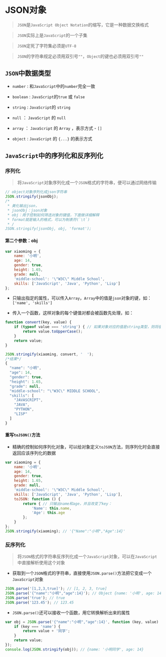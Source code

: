 # JSON对象

> `JSON`是`JavaScript Object Notation`的缩写，它是一种数据交换格式

> `JSON`实际上是`JavaScript`的一个子集

> `JSON`定死了字符集必须是`UTF-8`

> `JSON`的字符串规定必须用双引号`""`，`Object`的键也必须用双引号`""`

## `JSON`中数据类型

* `number` : 和`JavaScript`中的`number`完全一致

* `boolean` : `JavaScript`的`true` 或 `false`

* `string` : `JavaScript`的 `string`

* `null` ： `JavaScript` 的 `null`

* `array` ： `JavaScript` 的 `Array` ，表示方式 - `[]`

* `object` : `JavaScript` 的 `{...}` 的表示方式

## `JavaScript`中的序列化和反序列化

### 序列化

> 将`JavaScript`对象序列化成一个`JSON`格式的字符串，便可以通过网络传输

```JavaScript
// object对象序列化成json字符串
JSON.stringify(jsonObj);
/*
 * 美化输出json，
 * jsonObj：json对象
 * obj：用于控制如何筛选对象的键值，下面做详细解释
 * format就是输入的格式，可以为制表符(`\t`)
 * /
JSON.stringify(jsonObj, obj, 'format');
```

#### 第二个参数：obj

```JavaScript
var xiaoming = {
    name: '小明',
    age: 14,
    gender: true,
    height: 1.65,
    grade: null,
    'middle-school': '\"W3C\" Middle School',
    skills: ['JavaScript', 'Java', 'Python', 'Lisp']
};
```

* 只输出指定的属性，可以传入`Array`，`Array`中的值是`json`对象的键，如： `['name', 'skills']`

* 传入一个函数，这样对象的每个键值对都会被函数先处理，如：

```JavaScript
function convert(key, value) {
    if (typeof value === 'string') { // 如果对象对应的值是string类型，则将值转化为大写
        return value.toUpperCase(); 
    }
    return value;
}

JSON.stringify(xiaoming, convert, '  ');
/*结果*/
{
  "name": "小明",
  "age": 14,
  "gender": true,
  "height": 1.65,
  "grade": null,
  "middle-school": "\"W3C\" MIDDLE SCHOOL",
  "skills": [
    "JAVASCRIPT",
    "JAVA",
    "PYTHON",
    "LISP"
  ]
}
```

#### 重写`toJSON()`方法

* 精确的控制如何序列化对象，可以给对象定义`toJSON`方法，则序列化时会直接返回应该序列化的数据

```JavaScript
var xiaoming = {
    name: '小明',
    age: 14,
    gender: true,
    height: 1.65,
    grade: null,
    'middle-school': '\"W3C\" Middle School',
    skills: ['JavaScript', 'Java', 'Python', 'Lisp'],
    toJSON: function () {
        return { // 只输出name和age，并且改变了key：
            'Name': this.name,
            'Age': this.age
        };
    }
};
JSON.stringify(xiaoming); // '{"Name":"小明","Age":14}'
```

### 反序列化

> 将`JSON`格式的字符串反序列化成一个`JavaScript`对象，可以在`JavaScript`中直接解析使用这个对象

* 获取到一个`JSON`格式的字符串，直接使用`JSON.parse()`方法把它变成一个`JavaScript`对象

```JavaScript
JSON.parse('[1,2,3,true]'); // [1, 2, 3, true]
JSON.parse('{"name":"小明","age":14}'); // Object {name: '小明', age: 14}
JSON.parse('true'); // true
JSON.parse('123.45'); // 123.45
```
* `JSON.parse()`还可以接收一个函数，用它转换解析出来的属性

```JavaScript
var obj = JSON.parse('{"name":"小明","age":14}', function (key, value) {
    if (key === 'name') {
        return value + '同学';
    }
    return value;
});
console.log(JSON.stringify(obj)); // {name: '小明同学', age: 14}
```